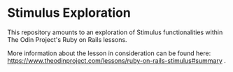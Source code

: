 # Stimulus Exploration

This repository amounts to an exploration of Stimulus functionalities within The Odin Project's Ruby on Rails lessons.

More information about the lesson in consideration can be found here: https://www.theodinproject.com/lessons/ruby-on-rails-stimulus#summary .